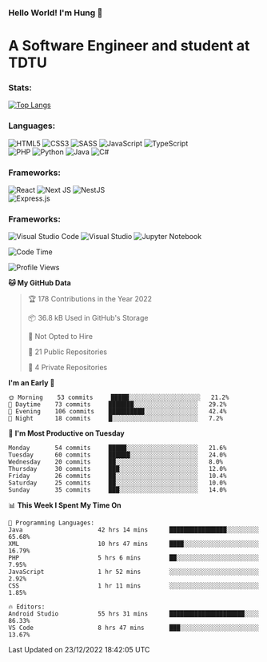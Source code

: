 ### Hello World! I'm Hung :wave:

# A Software Engineer and student at TDTU

### Stats:
[![Top Langs](https://github-readme-stats.vercel.app/api/top-langs/?username=Kuroo-nekoo&layout=compact)](https://github.com/anuraghazra/github-readme-stats)

### Languages:
![HTML5](https://img.shields.io/badge/html5-%23E34F26.svg?style=for-the-badge&logo=html5&logoColor=%23E34F26&color=white)
![CSS3](https://img.shields.io/badge/css3-%231572B6.svg?style=for-the-badge&logo=css3&logoColor=%231572B6&color=white)
![SASS](https://img.shields.io/badge/SASS-hotpink.svg?style=for-the-badge&logo=SASS&logoColor=hotpink&color=white)
![JavaScript](https://img.shields.io/badge/javascript-%23323330.svg?style=for-the-badge&logo=javascript&logoColor=%23F7DF1E)
![TypeScript](https://img.shields.io/badge/typescript-%23007ACC.svg?style=for-the-badge&logo=typescript&logoColor=%23007ACC&color=white)  
![PHP](https://img.shields.io/badge/php-%23777BB4.svg?style=for-the-badge&logo=php&logoColor=white)
![Python](https://img.shields.io/badge/python-3670A0?style=for-the-badge&logo=python&logoColor=ffdd54)
![Java](https://img.shields.io/badge/java-%23ED8B00.svg?style=for-the-badge&logo=java&logoColor=white)
![C#](https://img.shields.io/badge/c%23-%23239120.svg?style=for-the-badge&logo=c-sharp&logoColor=white)


### Frameworks:
![React](https://img.shields.io/badge/react-%2320232a.svg?style=for-the-badge&logo=react&logoColor=%%2361DAFB&color=white)
![Next JS](https://img.shields.io/badge/Next-black?style=for-the-badge&logo=next.js&logoColor=black&color=white)
![NestJS](https://img.shields.io/badge/nestjs-%23E0234E.svg?style=for-the-badge&logo=nestjs&logoColor=%23E0234E&color=white)  
![Express.js](https://img.shields.io/badge/express.js-%23404d59.svg?style=for-the-badge&logo=express&logoColor=%2361DAFB)

### Frameworks:
![Visual Studio Code](https://img.shields.io/badge/Visual%20Studio%20Code-0078d7.svg?style=for-the-badge&logo=visual-studio-code&logoColor=white)
![Visual Studio](https://img.shields.io/badge/Visual%20Studio-5C2D91.svg?style=for-the-badge&logo=visual-studio&logoColor=white)
![Jupyter Notebook](https://img.shields.io/badge/jupyter-%23FA0F00.svg?style=for-the-badge&logo=jupyter&logoColor=white)

<!--START_SECTION:waka-->
![Code Time](http://img.shields.io/badge/Code%20Time-266%20hrs%2040%20mins-blue)

![Profile Views](http://img.shields.io/badge/Profile%20Views-8-blue)

**🐱 My GitHub Data** 

> 🏆 178 Contributions in the Year 2022
 > 
> 📦 36.8 kB Used in GitHub's Storage 
 > 
> 🚫 Not Opted to Hire
 > 
> 📜 21 Public Repositories 
 > 
> 🔑 4 Private Repositories  
 > 
**I'm an Early 🐤** 

```text
🌞 Morning    53 commits     █████░░░░░░░░░░░░░░░░░░░░   21.2% 
🌆 Daytime    73 commits     ███████░░░░░░░░░░░░░░░░░░   29.2% 
🌃 Evening    106 commits    ██████████░░░░░░░░░░░░░░░   42.4% 
🌙 Night      18 commits     █░░░░░░░░░░░░░░░░░░░░░░░░   7.2%

```
📅 **I'm Most Productive on Tuesday** 

```text
Monday       54 commits     █████░░░░░░░░░░░░░░░░░░░░   21.6% 
Tuesday      60 commits     ██████░░░░░░░░░░░░░░░░░░░   24.0% 
Wednesday    20 commits     ██░░░░░░░░░░░░░░░░░░░░░░░   8.0% 
Thursday     30 commits     ███░░░░░░░░░░░░░░░░░░░░░░   12.0% 
Friday       26 commits     ██░░░░░░░░░░░░░░░░░░░░░░░   10.4% 
Saturday     25 commits     ██░░░░░░░░░░░░░░░░░░░░░░░   10.0% 
Sunday       35 commits     ███░░░░░░░░░░░░░░░░░░░░░░   14.0%

```


📊 **This Week I Spent My Time On** 

```text
💬 Programming Languages: 
Java                     42 hrs 14 mins      ████████████████░░░░░░░░░   65.68% 
XML                      10 hrs 47 mins      ████░░░░░░░░░░░░░░░░░░░░░   16.79% 
PHP                      5 hrs 6 mins        ██░░░░░░░░░░░░░░░░░░░░░░░   7.95% 
JavaScript               1 hr 52 mins        ░░░░░░░░░░░░░░░░░░░░░░░░░   2.92% 
CSS                      1 hr 11 mins        ░░░░░░░░░░░░░░░░░░░░░░░░░   1.85%

🔥 Editors: 
Android Studio           55 hrs 31 mins      █████████████████████░░░░   86.33% 
VS Code                  8 hrs 47 mins       ███░░░░░░░░░░░░░░░░░░░░░░   13.67%

```


 Last Updated on 23/12/2022 18:42:05 UTC
<!--END_SECTION:waka-->
